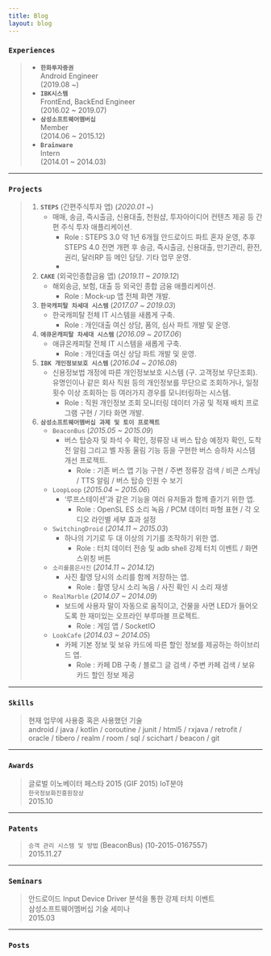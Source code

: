 ```yaml
---
title: Blog
layout: blog
---
```


### `Experiences`

> - **`한화투자증권`**  
>   Android Engineer  
>   (2019.08 ~)
> - **`IBK시스템`**  
>   FrontEnd, BackEnd Engineer  
>   (2016.02 ~ 2019.07)
> - **`삼성소프트웨어멤버십`**  
>   Member  
>   (2014.06 ~ 2015.12)
> - **`Brainware`**  
>   Intern  
>   (2014.01 ~ 2014.03)

---

### `Projects`

> 1. **`STEPS`** (간편주식투자 앱) (_2020.01 ~_)
>    - 매매, 송금, 즉시출금, 신용대출, 천원샵, 투자아이디어 컨텐츠 제공 등 간편 주식 투자 애플리케이션.
>      - Role : STEPS 3.0 약 1년 6개월 안드로이드 파트 혼자 운영, 추후 STEPS 4.0 전면 개편 후 송금, 즉시출금, 신용대출, 만기관리, 환전, 권리, 달러RP 등 메인 담당. 기타 업무 운영.
>      -
> 2. **`CAKE`** (외국인종합금융 앱) (_2019.11 ~ 2019.12_)
>    - 해외송금, 보험, 대출 등 외국인 종합 금융 애플리케이션.
>      - Role : Mock-up 앱 전체 화면 개발.
> 3. **`한국캐피탈 차세대 시스템`** (_2017.07 ~ 2019.03_)
>    - 한국캐피탈 전체 IT 시스템을 새롭게 구축.
>      - Role : 개인대출 여신 상담, 품의, 심사 파트 개발 및 운영.
> 4. **`애큐온캐피탈 차세대 시스템`** (_2016.09 ~ 2017.06_)
>    - 애큐온캐피탈 전체 IT 시스템을 새롭게 구축.
>      - Role : 개인대출 여신 상담 파트 개발 및 운영.
> 5. **`IBK 개인정보보호 시스템`** (_2016.04 ~ 2016.08_)
>    - 신용정보법 개정에 따른 개인정보보호 시스템 (구. 고객정보 무단조회). 유명인이나 같은 회사 직원 등의 개인정보를 무단으로 조회하거나, 일정 횟수 이상 조회하는 등 여러가지 경우를 모니터링하는 시스템.
>      - Role : 직원 개인정보 조회 모니터링 데이터 가공 및 적재 배치 프로그램 구현 / 기타 화면 개발.
> 6. **`삼성소프트웨어멤버십 과제 및 토이 프로젝트`**
>    - `BeaconBus` (_2015.05 ~ 2015.09_)
>      - 버스 탑승자 및 좌석 수 확인, 정류장 내 버스 탑승 예정자 확인, 도착 전 알림 그리고 벨 자동 울림 기능 등을 구현한 버스 승하차 시스템 개선 프로젝트.
>        - Role : 기존 버스 앱 기능 구현 / 주변 정류장 검색 / 비콘 스캐닝 / TTS 알림 / 버스 탑승 인원 수 보기
>    - `LoopLoop` (_2015.04 ~ 2015.06_)
>      - ‘루프스테이션’과 같은 기능을 여러 유저들과 함께 즐기기 위한 앱.
>        - Role : OpenSL ES 소리 녹음 / PCM 데이터 파형 표현 / 각 오디오 라인별 세부 효과 설정
>    - `SwitchingDroid` (_2014.11 ~ 2015.03_)
>      - 하나의 기기로 두 대 이상의 기기를 조작하기 위한 앱.
>        - Role : 터치 데이터 전송 및 adb shell 강제 터치 이벤트 / 화면 스위칭 버튼
>    - `소리를품은사진` (_2014.11 ~ 2014.12_)
>      - 사진 촬영 당시의 소리를 함께 저장하는 앱.
>        - Role : 촬영 당시 소리 녹음 / 사진 확인 시 소리 재생
>    - `RealMarble` (_2014.07 ~ 2014.09_)
>      - 보드에 사용자 말이 자동으로 움직이고, 건물을 사면 LED가 들어오도록 한 재미있는 오프라인 부루마블 프로젝트.
>        - Role : 게임 앱 / SocketIO
>    - `LookCafe` (_2014.03 ~ 2014.05_)
>      - 카페 기본 정보 및 보유 카드에 따른 할인 정보를 제공하는 하이브리드 앱.
>        - Role : 카페 DB 구축 / 블로그 글 검색 / 주변 카페 검색 / 보유 카드 할인 정보 제공

<!--
2015.05.03-2015.08.28
BEACON BUS
Beacon을 버스에 탑재하여 탑승자 및 좌석 수 확인, 도착지 전에 알림 그리고 벨 자동 울림 기능 등을 구현하여 버스 승하차 시스템을 개선시킨 프로젝트.
기존 버스 애플리케이션 기능 구현 / 구글맵을 이용하여 사용자 주변 정류장 검색 구현 / Beacon 신호 스캐닝 구현 / 도착지 전 TTS 자동 알림 구현 / 버스 현재 탑승 인원 수 보기 구현.
JAVA / WEB PARSING / TTS(Text To Speach) / BEACON SCANNING

2015.04.03-2015.05.30
LoopLoop
소리를 녹음하고 이를 반복 재생하여 음악을 만드는 ‘루프스테이션’과 같은 기능을 스마트폰을 통해 여러 사용자들과 함께 하기 위한 프로젝트.
OpenSL|ES를 이용하여 소리를 녹음하고, 녹음된 PCM 데이터를 ringdroid 오픈 소스를 이용하여 파형 표현 구현 / 각각 오디오 라인마다 볼륨 조절, 음소거, 잔향음 등 세부적인 효과 설정 구현.
JAVA / ANDROID / JNI(Java Native Interface) / OpenSL|ES / C

2014.11.03-2015.02.27
SwitchingDroid
두 대 이상의 스마트 기기를 사용하는 사람들을 위해 하나의 기기에서 다른 기기의 화면을 받아와 조작할 수 있도록 하는 애플리케이션. 하나의 기기로 두 대 이상의 기기를 사용할 수 있게 하는 것이 목표인 프로젝트.
터치 이벤트 좌표 추출 후 타겟 디바이스로 전송 구현 / 타겟 디바이스에서는 수신한 손가락 터치 데이터를 이용하여 adb shell 커맨드로 강제 터치 이벤트 구현 / 화면 스위칭의 사용자 편의성을 위해 항상 최상위에 존재하는 화면 스위칭 버튼 구현.
JAVA / ANDROID / JNI / C

2014.11.02~2014.11.28
소리를품은사진
사진 촬영 당시의 소리를 함께 저장하는 애플리케이션.
사진 촬영과 함께 당시의 소리를 녹음 구현 / 앱 내의 갤러리를 통해 사진을 봤을 때, 당시의 소리를 바로 들을 수 있도록 개발.
JAVA / ANDROID

2014.07.03~2014.08.29
RealMarble
스마트폰을 이용해서 게임에 접속, 주사위를 던지면 보드에 사용자 말이 자동으로 움직이고, 건물을 사면 건물에 LED가 들어오도록 한 재미있는 오프라인 부루마블 프로젝트.
안드로이드 게임 진행 시 전반적인 흐름 구현 / 서버와 SocketIO 통신 구현 / 서버와의 통신에서 주사위 값에 따른 다양한 상황들, 그리고 여러 사용자들의 정보를 주고 받을 때, 사용자에게 알아보기 쉽도록 스마트폰에 보여줌으로써 깔끔한 UI 구현.
JAVA / ANDROID / SocketIO

2014.03.02~2014.04.25
LookCafe
다양한 커피전문점 관련 기본 정보 제공 및 사용자 보유 카드에 따른 할인 정보 제공을 위한 하이브리드 애플리케이션.
서버 내 커피전문점 정보 DB 구축과 스마트폰 브라우저 내 로컬 DB 구축, 그리고 각종 API를 이용하여 최신 블로그 글 검색, 사용자 주변 커피숍 검색, 사용자의 보유 카드에 맞는 할인 정보 제공 개발.
JAVA / HTML5 / PHP
-->

---

### `Skills`

> 현재 업무에 사용중 혹은 사용했던 기술  
> android /
> java /
> kotlin /
> coroutine /
> junit /
> html5 /
> rxjava /
> retrofit /
> oracle /
> tibero /
> realm /
> room /
> sql /
> scichart /
> beacon /
> git

<!-- > jenkins /  -->

---

### `Awards`

> 글로벌 이노베이터 페스타 2015 (GIF 2015) IoT분야  
> `한국정보화진흥원장상`  
> 2015.10

---

### `Patents`

> `승객 관리 시스템 및 방법` (BeaconBus) (10-2015-0167557)  
> 2015.11.27

---

### `Seminars`

> 안드로이드 Input Device Driver 분석을 통한 강제 터치 이벤트  
> 삼성소프트웨어멤버십 기술 세미나  
> 2015.03

---

### `Posts`

<!-- todo kyk
이력서 제목을 정하자
속도 개선 경험,, 얼마나 개선되었는지,, (20210909자산현황, 20211130대출신청, 20211004환전)
    대출신청 : 고객에게 당장 보여주지 않아도 되는 데이터는 전문 응답이 오지 않았어도 프로그레스를 없앰
레거시 개선, 코드 리팩토링 경험 (구조를 변경했거나, 디자인 패턴을 사용)
    20220207 UserHelper 리팩토링
    20220210 메인 보유종목 실시간 처리 리팩토링
덧셈 업무가 아닌 곱셈 업무는? (예를 들어 DtoGenerator)
이슈 처리 경험
공부한 것을 어떻게 실무에 녹아내었는지
모든 것은 구체적으로,, 숫자나 데이터가 있으면 최고
목표를 이루기 위해 하는 습관?
팀에 정보보호담당자, 준법관리자로써 역할 담당
    정보보호담당자
        정보보호 점검의 날 점검
        20211224 RCSA 정기평가 (업무 프로세스, 리스크 사건 등록 및 평가)
    준법관리자
        컴플라이언스 내부통제 점검
        컴플라이언스데이 자료 공유 및 일지 작성
각종 크래시리틱스 이슈 수정
장애 대응 모의 훈련
SciChart
20220405 신입사원 멘토링
-->
